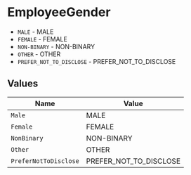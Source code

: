 # EmployeeGender

* `MALE` - MALE
* `FEMALE` - FEMALE
* `NON-BINARY` - NON-BINARY
* `OTHER` - OTHER
* `PREFER_NOT_TO_DISCLOSE` - PREFER_NOT_TO_DISCLOSE


## Values

| Name                   | Value                  |
| ---------------------- | ---------------------- |
| `Male`                 | MALE                   |
| `Female`               | FEMALE                 |
| `NonBinary`            | NON-BINARY             |
| `Other`                | OTHER                  |
| `PreferNotToDisclose`  | PREFER_NOT_TO_DISCLOSE |